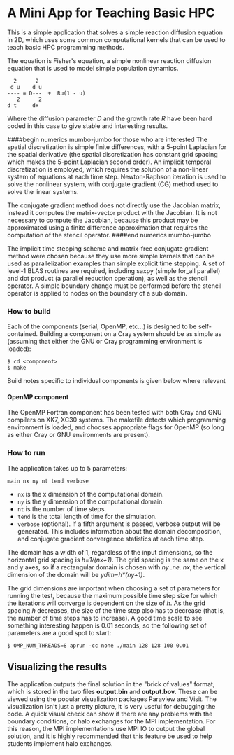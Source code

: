 # A Mini App for Teaching Basic HPC

This is a simple application that solves a simple reaction diffusion equation in 2D, which uses some common computational kernels that can be used to teach basic HPC programming methods.

The equation is Fisher's equation, a simple nonlinear reaction diffusion equation that is used to model simple population dynamics.

```
  2      2                
 d u    d u               
---- = D---  +  Ru(1 - u) 
   2      2               
d t     dx      
```

Where the diffusion parameter _D_ and the growth rate _R_ have been hard coded in this case to give stable and interesting results.

####begin numerics mumbo-jumbo for those who are interested
The spatial discretization is simple finite differences, with a 5-point Laplacian for the spatial derivative (the spatial discretization has constant grid spacing which makes the 5-point Laplacian second order). An implicit temporal discretization is employed, which requires the solution of a non-linear system of equations at each time step. Newton-Raphson iteration is used to solve the nonlinear system, with conjugate gradient (CG) method used to solve the linear systems.

The conjugate gradient method does not directly use the Jacobian matrix, instead it computes the matrix-vector product with the Jacobian. It is not necessary to compute the Jacobian, because this product may be approximated using a finite difference approximation that requires the computation of the stencil operator.
####end numerics mumbo-jumbo

The implicit time stepping scheme and matrix-free conjugate gradient method were chosen because they use more simple kernels that can be used as parallelization examples than simple explicit time stepping. A set of level-1 BLAS routines are required, including saxpy (simple for_all parallel) and dot product (a parallel reduction operation), as well as the stencil operator. A simple boundary change must be performed before the stencil operator is applied to nodes on the boundary of a sub domain.

### How to build

Each of the components (serial, OpenMP, etc...) is designed to be self-contained. Building a component on a Cray system should be as simple as (assuming that either the GNU or Cray programming environment is loaded):

```
$ cd <component>
$ make
```

Build notes specific to individual components is given below where relevant

#### OpenMP component

The OpenMP Fortran component has been tested with both Cray and GNU compilers on XK7, XC30 systems. The makefile detects which programming environment is loaded, and chooses appropriate flags for OpenMP (so long as either Cray or GNU environments are present).

### How to run

The application takes up to 5 parameters:

```
main nx ny nt tend verbose
```

- `nx` is the x dimension of the computational domain.
- `ny` is the y dimension of the computational domain.
- `nt` is the number of time steps.
- `tend` is the total length of time for the simulation.
- `verbose` (optional). If a fifth argument is passed, verbose output will be generated. This includes information about the domain decomposition, and conjugate gradient convergence statistics at each time step.


The domain has a width of 1, regardless of the input dimensions, so the horizontal grid spacing is _h=1/(nx+1)_. The grid spacing is the same on the x and y axes, so if a rectangular domain is chosen with _ny .ne. nx_, the vertical dimension of the domain will be _ydim=h*(ny+1)_.

The grid dimensions are important when choosing a set of parameters for running the test, because the maximum possible time step size for which the iterations will converge is dependent on the size of _h_. As the grid spacing _h_ decreases, the size of the time step also has to decrease (that is, the number of time steps has to increase). A good time scale to see something interesting happen is 0.01 seconds, so the following set of parameters are a good spot to start:
```
$ OMP_NUM_THREADS=8 aprun -cc none ./main 128 128 100 0.01
```

## Visualizing the results

The application outputs the final solution in the "brick of values" format, which is stored in the two files __output.bin__ and __output.bov__. These can be viewed using the popular visualization packages Paraview and Visit. The visualization isn't just a pretty picture, it is very useful for debugging the code. A quick visual check can show if there are any problems with the boundary conditions, or halo exchanges for the MPI implementation. For this reason, the MPI implementations use MPI IO to output the global solution, and it is highly recommended that this feature be used to help students implement halo exchanges.
